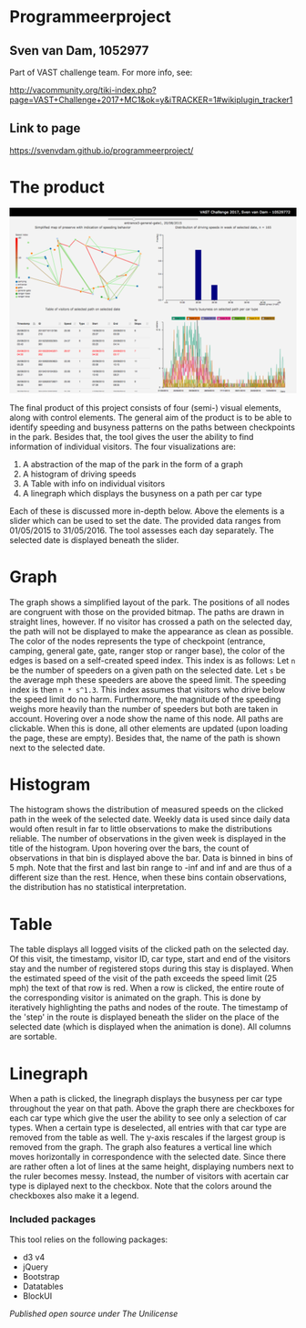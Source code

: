 # Programmeerproject
## Sven van Dam, 1052977

Part of VAST challenge team. For more info, see:

http://vacommunity.org/tiki-index.php?page=VAST+Challenge+2017+MC1&ok=y&iTRACKER=1#wikiplugin_tracker1

## Link to page

https://svenvdam.github.io/programmeerproject/

# The product

![screencap](/doc/screencap1.png)

The final product of this project consists of four (semi-) visual elements, along with control elements.
The general aim of the product is to be able to identify speeding and busyness patterns on the paths between checkpoints in the park. Besides that, the tool gives the user the ability to find information of individual visitors.
The four visualizations are:

1. A abstraction of the map of the park in the form of a graph
1. A histogram of driving speeds
1. A Table with info on individual visitors
1. A linegraph which displays the busyness on a path per car type

Each of these is discussed more in-depth below. Above the elements is a slider which can be used to set the date. The provided data ranges from 01/05/2015 to 31/05/2016. The tool assesses each day separately. The selected date is displayed beneath the slider.

# Graph

The graph shows a simplified layout of the park. The positions of all nodes are congruent with those on the provided bitmap. The paths are drawn in straight lines, however. If no visitor has crossed a path on the selected day, the path will not be displayed to make the appearance as clean as possible. The color of the nodes represents the type of checkpoint (entrance, camping, general gate, gate, ranger stop or ranger base), the color of the edges is based on a self-created speed index. This index is as follows:
Let `n` be the number of speeders on a given path on the selected date. Let `s` be the average mph these speeders are above the speed limit. The speeding index is then `n * s^1.3`.
This index assumes that visitors who drive below the speed limit do no harm. Furthermore, the magnitude of the speeding weighs more heavily than the number of speeders but both are taken in account.
Hovering over a node show the name of this node. All paths are clickable. When this is done, all other elements are updated (upon loading the page, these are empty). Besides that, the name of the path is shown next to the selected date.

# Histogram

The histogram shows the distribution of measured speeds on the clicked path in the week of the selected date. Weekly data is used since daily data would often result in far to little observations to make the distributions reliable. The number of observations in the given week is displayed in the title of the histogram. Upon hovering over the bars, the count of observations in that bin is displayed above the bar. Data is binned in bins of 5 mph. Note that the first and last bin range to -inf and inf and are thus of a different size than the rest. Hence, when these bins contain observations, the distribution has no statistical interpretation.

# Table

The table displays all logged visits of the clicked path on the selected day. Of this visit, the timestamp, visitor ID, car type, start and end of the visitors stay and the number of registered stops during this stay is displayed. When the estimated speed of the visit of the path exceeds the speed limit (25 mph) the text of that row is red.
When a row is clicked, the entire route of the corresponding visitor is animated on the graph. This is done by iteratively highlighting the paths and nodes of the route. The timestamp of the 'step' in the route is displayed beneath the slider on the place of the selected date (which is displayed when the animation is done).
All columns are sortable.

# Linegraph

When a path is clicked, the linegraph displays the busyness per car type throughout the year on that path. Above the graph there are checkboxes for each car type which give the user the ability to see only a selection of car types. When a certain type is deselected, all entries with that car type are removed from the table as well. The y-axis rescales if the largest group is removed from the graph.
The graph also features a vertical line which moves horizontally in correspondence with the selected date. Since there are rather often a lot of lines at the same height, displaying numbers next to the ruler becomes messy. Instead, the number of visitors with acertain car type is diplayed next to the checkbox. Note that the colors around the checkboxes also make it a legend.


### Included packages
This tool relies on the following packages:
* d3 v4
* jQuery
* Bootstrap
* Datatables
* BlockUI

_Published open source under The Unilicense_
